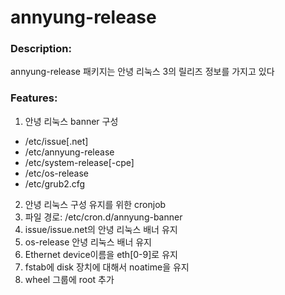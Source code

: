 # annyung-release

### Description:

annyung-release 패키지는 안녕 리눅스 3의 릴리즈 정보를 가지고 있다

### Features:

1. 안녕 리눅스 banner 구성
 * /etc/issue[.net]
 * /etc/annyung-release
 * /etc/system-release[-cpe]
 * /etc/os-release
 * /etc/grub2.cfg


2. 안녕 리눅스 구성 유지를 위한 cronjob
 1. 파일 경로: /etc/cron.d/annyung-banner
 2. issue/issue.net의 안녕 리눅스 배너 유지
 3. os-release 안녕 리눅스 배너 유지
 4. Ethernet device이름을 eth[0-9]로 유지
 5. fstab에 disk 장치에 대해서 noatime을 유지
 6. wheel 그룹에 root 추가